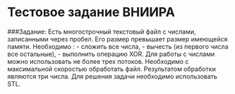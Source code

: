 # Тестовое задание ВНИИРА
###Задание: 
Есть многострочный текстовый файл с числами, записанными через пробел. Его размер
превышает размер имеющейся памяти. Необходимо : - сложить все числа, - вычесть (из первого числа все остальные), - выполнить операцию XOR. Для работы с числами можно использовать не более трех потоков. Необходимо с максимальной скоростью обработать файл. Результатом обработки являются
три числа. Для решения задачи необходимо использовать STL.
